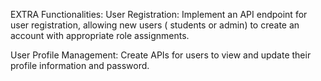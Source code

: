 EXTRA Functionalities:
User Registration: Implement an API endpoint for user registration, allowing new users ( students or admin) to create an account with appropriate role assignments.

User Profile Management: Create APIs for users to view and update their profile information and password.

